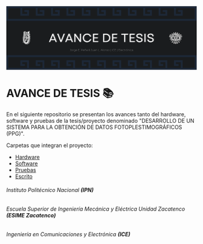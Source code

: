 <div>
    <img src="IMGS/Inicio/Banner.png"/>
</div>

# AVANCE DE TESIS :books:
En el siguiente repositorio se presentan los avances tanto del hardware, software y pruebas de la tesis/proyecto denominado "DESARROLLO DE UN SISTEMA PARA LA OBTENCIÓN DE DATOS FOTOPLESTIMOGRÁFICOS (PPG)".

Carpetas que integran el proyecto:
<ul>
    <li><a href="HARDWARE/Hardware.md">Hardware</a></li>
    <li><a href="SOFTWARE/Software.md">Software</a></li>
    <li><a href="PRUEBAS/Pruebas.md">Pruebas</a></li>
    <li><a href="ESCRITO/Escrito.md">Escrito</a></li>
</ul>

###### Instituto Politécnico Nacional <b><i>(IPN)</i></b>
###### Escuela Superior de Ingeniería Mecánica y Eléctrica Unidad Zacatenco <b><i>(ESIME Zacatenco)</i></b>
###### Ingeniería en Comunicaciones y Electrónica <b><i>(ICE)</i></b>